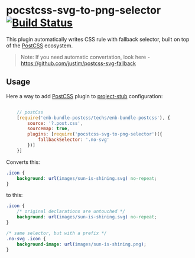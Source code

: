 # pocstcss-svg-to-png-selector [![Build Status](https://secure.travis-ci.org/justim/postcss-svg-fallback.png)](https://travis-ci.org/justim/postcss-svg-fallback)

This plugin  automatically writes CSS rule with fallback selector, built on top of the [PostCSS] ecosystem.
> Note: If you need automatic convertation, look here - https://github.com/justim/postcss-svg-fallback

## Usage


Here a way to add [PostCSS] plugin to [project-stub](https://github.com/bem/project-stub) configuration:

```js

	// postCss
	[require('enb-bundle-postcss/techs/enb-bundle-postcss'), {
		source: '?.post.css',
		sourcemap: true,
		plugins: [require('pocstcss-svg-to-png-selector')({
			fallbackSelector: '.no-svg'
		})]
	}]


```


Converts this:

```css
.icon {
	background: url(images/sun-is-shining.svg) no-repeat;
}
```

to this:

```css
.icon {
	/* original declarations are untouched */
	background: url(images/sun-is-shining.svg) no-repeat;
}

/* same selector, but with a prefix */
.no-svg .icon {
	background-image: url(images/sun-is-shining.png);
}
```
[PostCSS]: https://github.com/postcss/postcss

